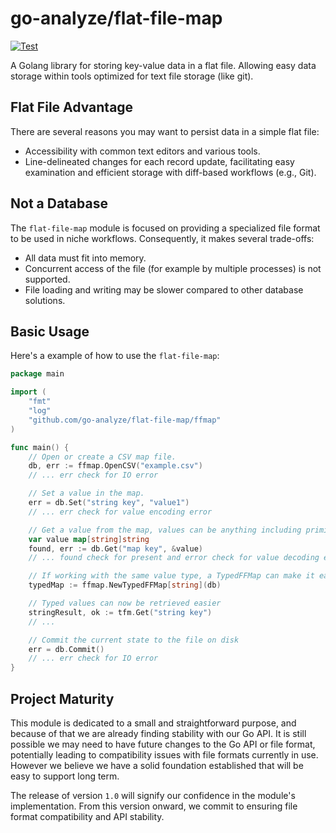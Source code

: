 # go-analyze/flat-file-map
[![Test](https://github.com/go-analyze/flat-file-map/actions/workflows/test.yml/badge.svg)](https://github.com/go-analyze/flat-file-map/actions/workflows/test.yml)

A Golang library for storing key-value data in a flat file. Allowing easy data storage within tools optimized for text file storage (like git).

## Flat File Advantage

There are several reasons you may want to persist data in a simple flat file:
* Accessibility with common text editors and various tools.
* Line-delineated changes for each record update, facilitating easy examination and efficient storage with diff-based workflows (e.g., Git).

## Not a Database

The `flat-file-map` module is focused on providing a specialized file format to be used in niche workflows. Consequently, it makes several trade-offs:
* All data must fit into memory.
* Concurrent access of the file (for example by multiple processes) is not supported.
* File loading and writing may be slower compared to other database solutions.

## Basic Usage

Here's a example of how to use the `flat-file-map`:

```go
package main

import (
    "fmt"
    "log"
    "github.com/go-analyze/flat-file-map/ffmap"
)

func main() {
    // Open or create a CSV map file.
    db, err := ffmap.OpenCSV("example.csv")
    // ... err check for IO error

    // Set a value in the map.
    err = db.Set("string key", "value1")
    // ... err check for value encoding error

    // Get a value from the map, values can be anything including primitives, strings, maps, and complex structs
    var value map[string]string
    found, err := db.Get("map key", &value)
    // ... found check for present and error check for value decoding error

    // If working with the same value type, a TypedFFMap can make it easier
    typedMap := ffmap.NewTypedFFMap[string](db)

    // Typed values can now be retrieved easier
    stringResult, ok := tfm.Get("string key")
    // ...

    // Commit the current state to the file on disk
    err = db.Commit()
    // ... err check for IO error
}
```

## Project Maturity

This module is dedicated to a small and straightforward purpose, and because of that we are already finding stability with our Go API. It is still possible we may need to have future changes to the Go API or file format, potentially leading to compatibility issues with file formats currently in use. However we believe we have a solid foundation established that will be easy to support long term.

The release of version `1.0` will signify our confidence in the module's implementation. From this version onward, we commit to ensuring file format compatibility and API stability.

